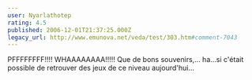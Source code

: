 ```yaml
---
user: Nyarlathotep
rating: 4.5
published: 2006-12-01T21:37:25.000Z
legacy_url: http://www.emunova.net/veda/test/303.htm#comment-7043
---
```

PFFFFFFFF!!!! WHAAAAAAAA!!!!! Que de bons souvenirs,... ha...si c'était possible de retrouver des jeux de ce niveau aujourd'hui...